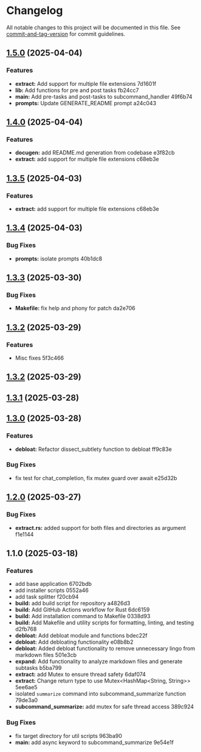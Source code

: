 # Changelog

All notable changes to this project will be documented in this file. See [commit-and-tag-version](https://github.com/absolute-version/commit-and-tag-version) for commit guidelines.

## [1.5.0](///compare/v1.4.0...v1.5.0) (2025-04-04)


### Features

* **extract:** Add support for multiple file extensions 7d1601f
* **lib:** Add functions for pre and post tasks fb24cc7
* **main:** Add pre-tasks and post-tasks to subcommand_handler 49f6b74
* **prompts:** Update GENERATE_README prompt a24c043

## [1.4.0](///compare/v1.3.4...v1.4.0) (2025-04-04)


### Features

* **docugen:** add README.md generation from codebase e3f82cb
* **extract:** add support for multiple file extensions c68eb3e

## [1.3.5](///compare/v1.3.4...v1.3.5) (2025-04-03)


### Features

* **extract:** add support for multiple file extensions c68eb3e

## [1.3.4](///compare/v1.3.3...v1.3.4) (2025-04-03)


### Bug Fixes

* **prompts:** isolate prompts 40b1dc8

## [1.3.3](///compare/v1.3.2...v1.3.3) (2025-03-30)


### Bug Fixes

* **Makefile:** fix help and phony for patch da2e706

## [1.3.2](///compare/v1.3.1...v1.3.2) (2025-03-29)


### Features

* Misc fixes 5f3c466

## [1.3.2](///compare/v1.3.1...v1.3.2) (2025-03-29)

## [1.3.1](///compare/v1.3.0...v1.3.1) (2025-03-28)

## [1.3.0](///compare/v1.2.0...v1.3.0) (2025-03-28)


### Features

* **debloat:** Refactor dissect_subtlety function to debloat ff9c83e


### Bug Fixes

* fix test for chat_completion, fix mutex guard over await e25d32b

## [1.2.0](///compare/v1.1.0...v1.2.0) (2025-03-27)


### Bug Fixes

* **extract.rs:** added support for both files and directories as argument f1e1144

## 1.1.0 (2025-03-18)


### Features

* add base application 6702bdb
* add installer scripts 0552a46
* add task splitter f20cb94
* **build:** add build script for repository a4826d3
* **build:** Add GitHub Actions workflow for Rust 6dc6159
* **build:** Add installation command to Makefile 0338d93
* **build:** Add Makefile and utility scripts for formatting, linting, and testing d2fb768
* **debloat:** Add debloat module and functions bdec22f
* **debloat:** Add debloating functionality e08b8b2
* **debloat:** Added debloat functionality to remove unnecessary lingo from markdown files 501e3cb
* **expand:** Add functionality to analyze markdown files and generate subtasks b5ba799
* **extract:** add Mutex to ensure thread safety 6daf074
* **extract:** Change return type to use Mutex<HashMap<String, String>> 5ee6ae5
* isolated `summarize` command into subcommand_summarize function 79de3a0
* **subcommand_summarize:** add mutex for safe thread access 389c924


### Bug Fixes

* fix target directory for util scripts 963ba90
* **main:** add async keyword to subcommand_summarize 9e54e1f
